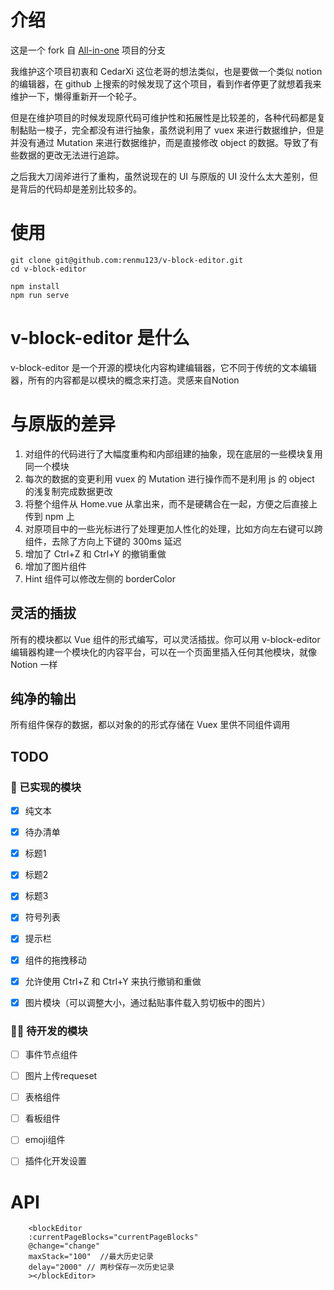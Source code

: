 # 介绍
这是一个 fork 自 [All-in-one](https://github.com/CedarXi/All-in-one) 项目的分支

我维护这个项目初衷和 CedarXi 这位老哥的想法类似，也是要做一个类似 notion 的编辑器，在 github 上搜索的时候发现了这个项目，看到作者停更了就想着我来维护一下，懒得重新开一个轮子。 

但是在维护项目的时候发现原代码可维护性和拓展性是比较差的，各种代码都是复制黏贴一梭子，完全都没有进行抽象，虽然说利用了 vuex 来进行数据维护，但是并没有通过 Mutation 来进行数据维护，而是直接修改 object 的数据。导致了有些数据的更改无法进行追踪。

之后我大刀阔斧进行了重构，虽然说现在的 UI 与原版的 UI 没什么太大差别，但是背后的代码却是差别比较多的。

# 使用
```
git clone git@github.com:renmu123/v-block-editor.git
cd v-block-editor

npm install 
npm run serve
```


# v-block-editor 是什么
v-block-editor 是一个开源的模块化内容构建编辑器，它不同于传统的文本编辑器，所有的内容都是以模块的概念来打造。灵感来自Notion

# 与原版的差异
1. 对组件的代码进行了大幅度重构和内部组建的抽象，现在底层的一些模块复用同一个模块
2. 每次的数据的变更利用 vuex 的 Mutation 进行操作而不是利用 js 的 object 的浅复制完成数据更改
3. 将整个组件从 Home.vue 从拿出来，而不是硬耦合在一起，方便之后直接上传到 npm 上
4. 对原项目中的一些光标进行了处理更加人性化的处理，比如方向左右键可以跨组件，去除了方向上下键的 300ms 延迟
5. 增加了 Ctrl+Z 和 Ctrl+Y 的撤销重做
6. 增加了图片组件
7. Hint 组件可以修改左侧的 borderColor

## 灵活的插拔
所有的模块都以 Vue 组件的形式编写，可以灵活插拔。你可以用 v-block-editor 编辑器构建一个模块化的内容平台，可以在一个页面里插入任何其他模块，就像 Notion 一样

## 纯净的输出
所有组件保存的数据，都以对象的的形式存储在 Vuex 里供不同组件调用


## TODO
### 👏 已实现的模块
- [x] 纯文本
- [x] 待办清单
- [x] 标题1
- [x] 标题2
- [x] 标题3
- [x] 符号列表
- [x] 提示栏
- [x] 组件的拖拽移动
- [x] 允许使用 Ctrl+Z 和 Ctrl+Y 来执行撤销和重做
- [x] 图片模块（可以调整大小，通过黏贴事件载入剪切板中的图片）


### 🧑‍💻 待开发的模块
- [ ] 事件节点组件
- [ ] 图片上传requeset
- [ ] 表格组件
- [ ] 看板组件
- [ ] emoji组件
- [ ] 插件化开发设置


# API
```
    <blockEditor
    :currentPageBlocks="currentPageBlocks"
    @change="change"
    maxStack="100"  //最大历史记录
    delay="2000" // 两秒保存一次历史记录
    ></blockEditor>
```
